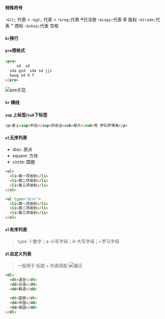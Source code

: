 #### 特殊符号
-`&lt;` 代表 <
-`&gt;` 代表 >
-`&reg;`代表 ®已注册
-`&copy;`代表 © 版权
-`&trade;`代表 ™ 商标
-`&nbsp;`代表 空格

#### `br`换行

#### `pre`预格式
```html
<pre>
     sd  sd 
  sda gsd  sda sd jji
  kwug sd d f
</pre>
```
![pre示范](https://ibb.co/pLCKGkK)

#### `hr` 横线

#### `sup` 上标签/`sub`下标签
```html
<p>爱上<sup>列岛</sup>的说法<sub>是大</sub>死 萨队萨博海</p>
```

#### `ul`无序列表
- disc: 原点
- square: 方块
- circle: 圆圈
```html
<ul>
  <li>第一项收到</li>
  <li>第二项收到</li>
  <li>第三项收到</li>
</ul>

<ul type="disc">
  <li>第一项收到</li>
  <li>第二项收到</li>
  <li>第三项收到</li>
</ul>
```

#### `ol`有序列表
>type: 1-数字；a-小写字母；A-大写字母；i-罗马字母


#### `dl`自定义列表
>一般用于 标题 + 列表搭配
![展示](https://ibb.co/hXtqpxQ)
```html
<dl>
  <dt>语言</dt>
  <dd>日语</dd>
  <dd>韩语</dd>

  <dt>国家</dt>
  <dd>中国</dd>
  <dd>美国</dd>
</dl>
```


